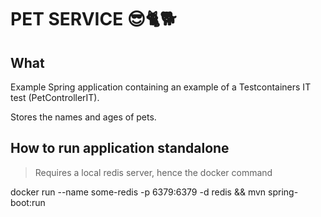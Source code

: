 # PET SERVICE 😎🐈🐕

## What
Example Spring application containing an example of a Testcontainers IT test (PetControllerIT).

Stores the names and ages of pets.

## How to run application standalone
> Requires a local redis server, hence the docker command

docker run --name some-redis -p 6379:6379 -d redis && mvn spring-boot:run


